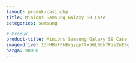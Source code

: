 ```yaml
---
layout: produk-casinghp
title: Minions Samsung Galaxy S9 Case
categories: samsung

# Produk
product-title: Minions Samsung Galaxy S9 Case
image-drive: 13hHBmFFkBygygpftx5GL0Gk7Fis2nESq
harga: 90000
---
```

